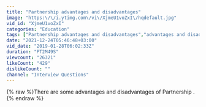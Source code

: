 ```yaml
---
title: "Partnership advantages and disadvantages"
image: "https:\/\/i.ytimg.com\/vi\/XjmeU1voZxI\/hqdefault.jpg"
vid_id: "XjmeU1voZxI"
categories: "Education"
tags: ["Partnership advantages and disadvantages","advantages and disadvantages of Partnership ."]
date: "2021-12-24T05:46:48+03:00"
vid_date: "2019-01-28T06:02:33Z"
duration: "PT2M49S"
viewcount: "26321"
likeCount: "429"
dislikeCount: ""
channel: "Interview Questions"
---
```

{% raw %}There are some advantages and disadvantages of Partnership .{% endraw %}
